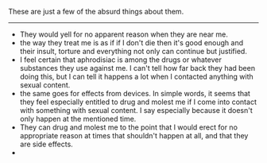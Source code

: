These are just a few of the absurd things about them.

---

- They would yell for no apparent reason when they are near me.
- the way they treat me is as if if I don't die then it's good enough and their insult, torture and everything not only can continue but justified.
- I feel certain that aphrodisiac is among the drugs or whatever substances they use against me. I can't tell how far back they had been doing this, but I can tell it happens a lot when I contacted anything with sexual content.
- the same goes for effects from devices. In simple words, it seems that they feel especially entitled to drug and molest me  if I come into contact with something with sexual content. I say especially because it doesn't only happen at the mentioned time.
- They can drug and molest me to the point that I would erect for no appropriate reason at times that shouldn't happen at all, and that they are side effects.
- 